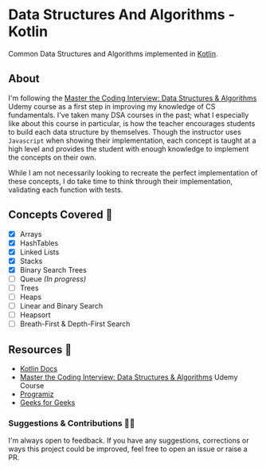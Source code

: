 # Data Structures And Algorithms - Kotlin

Common Data Structures and Algorithms implemented in [Kotlin](https://kotlinlang.org/).

## About

I'm following the [Master the Coding Interview: Data Structures & Algorithms](https://www.udemy.com/course/master-the-coding-interview-data-structures-algorithms/) Udemy course as a first step in improving my knowledge of CS fundamentals. I've taken many DSA courses in the past; what I especially like about this course in particular, is how the teacher encourages students to build each data structure by themselves. Though the instructor uses `Javascript` when showing their implementation, each concept is taught at a high level and provides the student with enough knowledge to implement the concepts on their own. 


While I am not necessarily looking to recreate the perfect implementation of these concepts, I do take time to think through their implementation, validating each function with tests.


## Concepts Covered 💎
- [x] Arrays
- [x] HashTables
- [x] Linked Lists
- [x] Stacks
- [x] Binary Search Trees
- [ ] Queue _(In progress)_
- [ ] Trees
- [ ] Heaps
- [ ] Linear and Binary Search
- [ ] Heapsort
- [ ] Breath-First & Depth-First Search

## Resources 📓
- [Kotlin Docs](https://kotlinlang.org/docs/home.html)
- [Master the Coding Interview: Data Structures & Algorithms](https://www.udemy.com/course/master-the-coding-interview-data-structures-algorithms/) Udemy Course
- [Programiz](https://www.programiz.com/dsa)
- [Geeks for Geeks](https://www.geeksforgeeks.org/)

### Suggestions & Contributions 💪🏾
I'm always open to feedback. If you have any suggestions, corrections or ways this project could be improved, feel free to open an issue or raise a PR.
